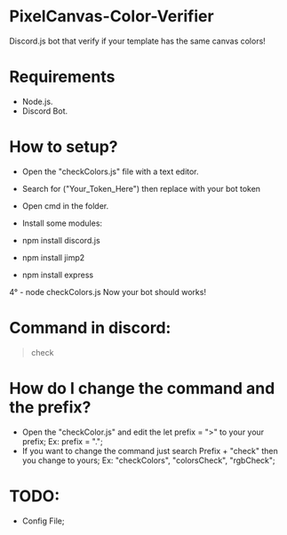 # PixelCanvas-Color-Verifier
Discord.js bot that verify if your template has the same canvas colors!

# Requirements

- Node.js.
- Discord Bot.

# How to setup?

- Open the "checkColors.js" file with a text editor.
- Search for ("Your_Token_Here") then replace with your bot token 
- Open cmd in the folder.
- Install some modules: 

- npm install discord.js
- npm install jimp2
- npm install express

4° - node checkColors.js
Now your bot should works!

# Command in discord:

>check

# How do I change the command and the prefix?

- Open the "checkColor.js" and edit the let prefix = ">" to your your prefix;
Ex: prefix = ".";
- If you want to change the command just search Prefix + "check" then you change to yours;
Ex: "checkColors", "colorsCheck", "rgbCheck";

# TODO: 
- Config File;
